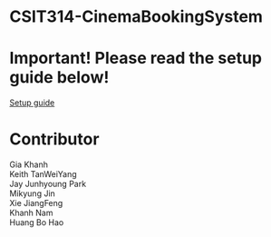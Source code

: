 # CSIT314-CinemaBookingSystem

<h1>Important! Please read the setup guide below!</h1>
<a href="https://docs.google.com/document/d/171rAjRilCQRE3mS0SH_-pa-7pbEFLgTkazWLOz-yWBs/edit?usp=sharing">Setup guide</a>
<br>
<h1>Contributor</h1>
Gia Khanh<br>
Keith TanWeiYang<br>
Jay Junhyoung Park<br>
Mikyung Jin<br>
Xie JiangFeng<br>
Khanh Nam<br>
Huang Bo Hao<br>